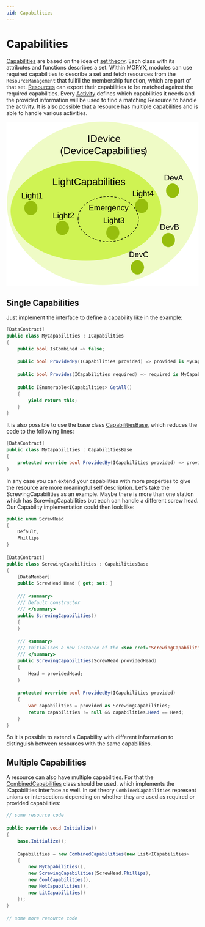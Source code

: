 ```yaml
---
uid: Capabilities
---
```

# Capabilities

[Capabilities](../../../src/Moryx.AbstractionLayer/Capabilities/ICapabilities.cs) are based on the idea of [set theory](https://en.wikipedia.org/wiki/Set_theory). Each class with its attributes and functions describes a set. Within MORYX, modules can use required capabilities to describe a set and fetch resources from the `ResourceManagement` that fullfil the membership function, which are part of that set. [Resources](../Resources/Overview.md) can export their capabilities to be matched against the required capabilities. Every [Activity](Activities.md) defines which capabilities it needs and the provided information will be used to find a matching Resource to handle the activity. It is also possible that a resource has multiple capabilities and is able to handle various activities.

![Capabilities](images/capabilities.svg)

## Single Capabilities

Just implement the interface to define a capability like in the example:

```` cs
[DataContract]
public class MyCapabilities : ICapabilities
{
    public bool IsCombined => false;

    public bool ProvidedBy(ICapabilities provided) => provided is MyCapabilities;

    public bool Provides(ICapabilities required) => required is MyCapabilities;

    public IEnumerable<ICapabilities> GetAll()
    {
        yield return this;
    }
}
````

It is also possible to use the base class [CapabilitiesBase](../../../src/Moryx.AbstractionLayer/Capabilities/CapabilitiesBase.cs), which reduces the code to the following lines:

```` cs
[DataContract]
public class MyCapabilities : CapabilitiesBase
{
    protected override bool ProvidedBy(ICapabilities provided) => provided is MyCapabilities;
}
````

In any case you can extend your capabilities with more properties to give the resource are more meaningful self description. Let's take the ScrewingCapabilities as an example. Maybe there is more than one station which has ScrewingCapabilities but each can handle a different screw head. Our Capability implementation could then look like:

```` cs
public enum ScrewHead
{
    Default, 
    Phillips
}

[DataContract]
public class ScrewingCapabilities : CapabilitiesBase
{
    [DataMember]
    public ScrewHead Head { get; set; }

    /// <summary>
    /// Default constructor
    /// </summary>
    public ScrewingCapabilities()
    {    
    }

    /// <summary>
    /// Initializes a new instance of the <see cref="ScrewingCapabilities"/> class.
    /// </summary>
    public ScrewingCapabilities(ScrewHead providedHead)
    {
        Head = providedHead;
    }

    protected override bool ProvidedBy(ICapabilities provided)
    {
        var capabilities = provided as ScrewingCapabilities;
        return capabilities != null && capabilities.Head == Head;
    }
}
````

So it is possible to extend a Capability with different information to distinguish between resources with the same capabilities.

## Multiple Capabilities

A resource can also have multiple capabilities. For that the [CombinedCapabilities](xref:Moryx.AbstractionLayer.Capabilities.CombinedCapabilities) class should be used, which implements the ICapabilities interface as well. In set theory `CombinedCapabilities` represent unions or intersections depending on whether they are used as required or provided capabilities:

```` cs
// some resource code

public override void Initialize()
{
    base.Initialize();

    Capabilities = new CombinedCapabilities(new List<ICapabilities>
    {
        new MyCapabilities(),
        new ScrewingCapabilities(ScrewHead.Phillips),
        new CoolCapabilities(),
        new HotCapabilities(),
        new LitCapabilities()
    });
}

// some more resource code
````
